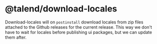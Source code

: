 # @talend/download-locales

Download-locales will on `postinstall` download locales from zip files attached to the Github releases for the current release. This way we don't have to wait for locales before publishing ui packages, but we can update them after.

